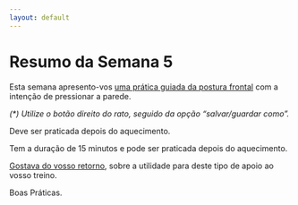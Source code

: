 ```yaml
---
layout: default
---
```

# Resumo da Semana 5

Esta semana apresento-vos [uma prática guiada da postura frontal](http://ck-podcasts.s3.amazonaws.com/AulasAbr-Jun2015/Avancados/postura-frontal-parede.mp3) com a intenção de pressionar a parede. 

_(*) Utilize o botão direito do rato, seguido da opção “salvar/guardar como”._

Deve ser praticada depois do aquecimento. 

Tem a duração de 15 minutos e pode ser praticada depois do aquecimento. 

[Gostava do vosso retorno](mailto:lourencoazevedo@gmail.com), sobre a utilidade para deste tipo de apoio ao vosso treino.

Boas Práticas.
